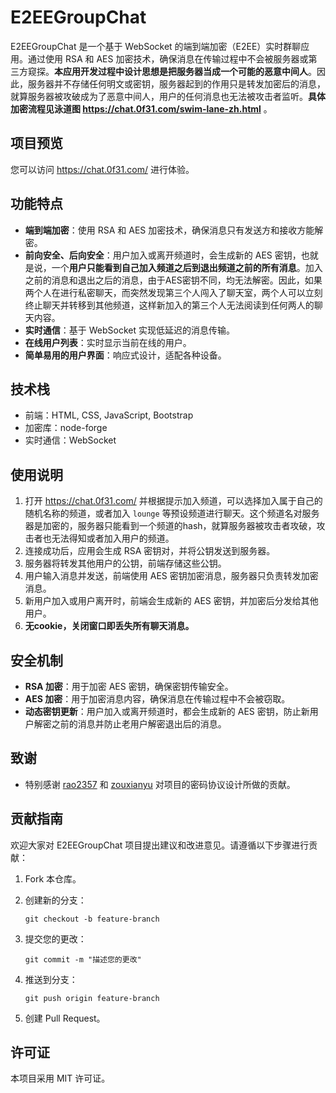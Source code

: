 # E2EEGroupChat

E2EEGroupChat 是一个基于 WebSocket 的端到端加密（E2EE）实时群聊应用。通过使用 RSA 和 AES 加密技术，确保消息在传输过程中不会被服务器或第三方窥探。**本应用开发过程中设计思想是把服务器当成一个可能的恶意中间人**。因此，服务器并不存储任何明文或密钥，服务器起到的作用只是转发加密后的消息，就算服务器被攻破成为了恶意中间人，用户的任何消息也无法被攻击者监听。**具体加密流程见泳道图 https://chat.0f31.com/swim-lane-zh.html** 。

## 项目预览

您可以访问 https://chat.0f31.com/ 进行体验。

## 功能特点

- **端到端加密**：使用 RSA 和 AES 加密技术，确保消息只有发送方和接收方能解密。
- **前向安全、后向安全**：用户加入或离开频道时，会生成新的 AES 密钥，也就是说，一个**用户只能看到自己加入频道之后到退出频道之前的所有消息**。加入之前的消息和退出之后的消息，由于AES密钥不同，均无法解密。因此，如果两个人在进行私密聊天，而突然发现第三个人闯入了聊天室，两个人可以立刻终止聊天并转移到其他频道，这样新加入的第三个人无法阅读到任何两人的聊天内容。
- **实时通信**：基于 WebSocket 实现低延迟的消息传输。
- **在线用户列表**：实时显示当前在线的用户。
- **简单易用的用户界面**：响应式设计，适配各种设备。

## 技术栈

- 前端：HTML, CSS, JavaScript, Bootstrap
- 加密库：node-forge
- 实时通信：WebSocket

## 使用说明

1. 打开 https://chat.0f31.com/ 并根据提示加入频道，可以选择加入属于自己的随机名称的频道，或者加入 `lounge` 等预设频道进行聊天。这个频道名对服务器是加密的，服务器只能看到一个频道的hash，就算服务器被攻击者攻破，攻击者也无法得知或者加入用户的频道。
2. 连接成功后，应用会生成 RSA 密钥对，并将公钥发送到服务器。
3. 服务器将转发其他用户的公钥，前端存储这些公钥。
4. 用户输入消息并发送，前端使用 AES 密钥加密消息，服务器只负责转发加密消息。
5. 新用户加入或用户离开时，前端会生成新的 AES 密钥，并加密后分发给其他用户。
6. **无cookie，关闭窗口即丢失所有聊天消息。**

## 安全机制

- **RSA 加密**：用于加密 AES 密钥，确保密钥传输安全。
- **AES 加密**：用于加密消息内容，确保消息在传输过程中不会被窃取。
- **动态密钥更新**：用户加入或离开频道时，都会生成新的 AES 密钥，防止新用户解密之前的消息并防止老用户解密退出后的消息。

## 致谢

+ 特别感谢 [rao2357](https://github.com/rao2357) 和 [zouxianyu](https://github.com/zouxianyu) 对项目的密码协议设计所做的贡献。

## 贡献指南

欢迎大家对 E2EEGroupChat 项目提出建议和改进意见。请遵循以下步骤进行贡献：

1. Fork 本仓库。

2. 创建新的分支：

   ```
   git checkout -b feature-branch
   ```
   
3. 提交您的更改：

   ```
   git commit -m "描述您的更改"
   ```
   
4. 推送到分支：

   ```
   git push origin feature-branch
   ```
   
5. 创建 Pull Request。

## 许可证

本项目采用 MIT 许可证。